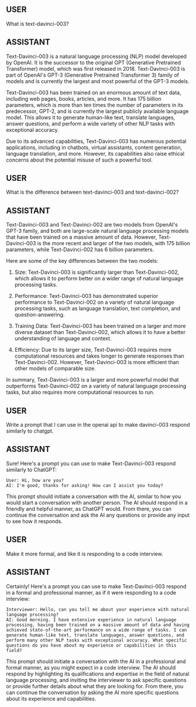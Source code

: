 ## USER
What is text-davinci-003?

## ASSISTANT
Text-Davinci-003 is a natural language processing (NLP) model developed by OpenAI. It is the successor to the original GPT (Generative Pretrained Transformer) model, which was first released in 2018. Text-Davinci-003 is part of OpenAI's GPT-3 (Generative Pretrained Transformer 3) family of models and is currently the largest and most powerful of the GPT-3 models.

Text-Davinci-003 has been trained on an enormous amount of text data, including web pages, books, articles, and more. It has 175 billion parameters, which is more than ten times the number of parameters in its predecessor, GPT-2, and is currently the largest publicly available language model. This allows it to generate human-like text, translate languages, answer questions, and perform a wide variety of other NLP tasks with exceptional accuracy.

Due to its advanced capabilities, Text-Davinci-003 has numerous potential applications, including in chatbots, virtual assistants, content generation, language translation, and more. However, its capabilities also raise ethical concerns about the potential misuse of such a powerful tool.

## USER
What is the difference between text-davinci-003 and text-davinci-002?

## ASSISTANT
Text-Davinci-003 and Text-Davinci-002 are two models from OpenAI's GPT-3 family, and both are large-scale natural language processing models that have been trained on a massive amount of data. However, Text-Davinci-003 is the more recent and larger of the two models, with 175 billion parameters, while Text-Davinci-002 has 6 billion parameters.

Here are some of the key differences between the two models:

1. Size: Text-Davinci-003 is significantly larger than Text-Davinci-002, which allows it to perform better on a wider range of natural language processing tasks.

2. Performance: Text-Davinci-003 has demonstrated superior performance to Text-Davinci-002 on a variety of natural language processing tasks, such as language translation, text completion, and question-answering.

3. Training Data: Text-Davinci-003 has been trained on a larger and more diverse dataset than Text-Davinci-002, which allows it to have a better understanding of language and context.

4. Efficiency: Due to its larger size, Text-Davinci-003 requires more computational resources and takes longer to generate responses than Text-Davinci-002. However, Text-Davinci-003 is more efficient than other models of comparable size.

In summary, Text-Davinci-003 is a larger and more powerful model that outperforms Text-Davinci-002 on a variety of natural language processing tasks, but also requires more computational resources to run.

## USER
Write a prompt that I can use in the openai api to make davinci-003 respond similarly to chatgpt.

## ASSISTANT
Sure! Here's a prompt you can use to make Text-Davinci-003 respond similarly to ChatGPT:

```
User: Hi, how are you?
AI: I'm good, thanks for asking! How can I assist you today?
```

This prompt should initiate a conversation with the AI, similar to how you would start a conversation with another person. The AI should respond in a friendly and helpful manner, as ChatGPT would. From there, you can continue the conversation and ask the AI any questions or provide any input to see how it responds.

## USER
Make it more formal, and like it is responding to a code interview.

## ASSISTANT
Certainly! Here's a prompt you can use to make Text-Davinci-003 respond in a formal and professional manner, as if it were responding to a code interview:

```
Interviewer: Hello, can you tell me about your experience with natural language processing?
AI: Good morning. I have extensive experience in natural language processing, having been trained on a massive amount of data and having achieved state-of-the-art performance on a wide range of tasks. I can generate human-like text, translate languages, answer questions, and perform many other NLP tasks with exceptional accuracy. What specific questions do you have about my experience or capabilities in this field?
```

This prompt should initiate a conversation with the AI in a professional and formal manner, as you might expect in a code interview. The AI should respond by highlighting its qualifications and expertise in the field of natural language processing, and inviting the interviewer to ask specific questions or provide further details about what they are looking for. From there, you can continue the conversation by asking the AI more specific questions about its experience and capabilities.